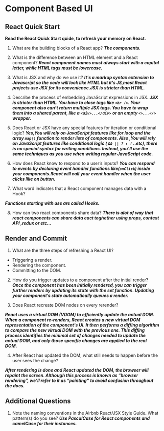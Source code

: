 # Component Based UI

## React Quick Start


**Read the React Quick Start quide, to refresh your memory on React.**

1. What are the building blocks of a React app?
 ***The components.***

2. What is the difference between an HTML element and a React component?
***React component names must always start with a capital letter, while HTML tags must be lowercase.***

3. What is JSX and why do we use it?
 ***It's a markup syntax extension to Javascript so the code will look like HTML but it's JS,most React projects use JSX for its convenience.JSX is stricter than HTML.***
4. Describe the process of embedding JavaScript expressions in JSX.
***JSX is stricter than HTML. You have to close tags like ```<br />```. Your component also can’t return multiple JSX tags. You have to wrap them into a shared parent, like a ```<div>...</div>``` or an empty ```<>...</>``` wrapper.***

5. Does React or JSX have any special features for iteration or conditional logic?
***Yes,You will rely on JavaScript features like for loop and the array ```map()``` function to render lists of components. Also ,You will rely on JavaScript features like conditional logic ( ```&& || ? : !``` ..etc), there is no special syntax for writing conditions. Instead, you’ll use the same techniques as you use when writing regular JavaScript code.***

6. How does React know to respond to a user’s inputs?
***You can respond to events by declaring event handler functions like(```onClick```) inside your components.React will call your event handler when the user clicks like on button.***

7. What word indicates that a React component manages data with a Hook?

***Functions starting with use are called Hooks.***

8. How can two react components share data?
***There is alot of way that react components can share data eact toghether using props, context API ,redux or etc...***

## Render and Commit

1. What are the three steps of refreshing a React UI?

- Triggering a render.
- Rendering the component.
- Committing to the DOM.

2. How do you trigger updates to a component after the initial render?
***Once the component has been initially rendered, you can trigger further renders by updating its state with the set function. Updating your component’s state automatically queues a render.***

3. Does React recreate DOM nodes on every rerender?

***React uses a virtual DOM (VDOM) to efficiently update the actual DOM. When a component re-renders, React creates a new virtual DOM representation of the component's UI. It then performs a diffing algorithm to compare the new virtual DOM with the previous one. This diffing process identifies the minimal set of changes needed to update the actual DOM, and only those specific changes are applied to the real DOM.***

4. After React has updated the DOM, what still needs to happen before the user sees the change?

***After rendering is done and React updated the DOM, the browser will repaint the screen. Although this process is known as “browser rendering”, we’ll refer to it as “painting” to avoid confusion throughout the docs.***

## Additional Questions

1. Note the naming conventions in the Airbnb React/JSX Style Guide. What pattern(s) do you see?
***Use PascalCase for React components and camelCase for their instances.***